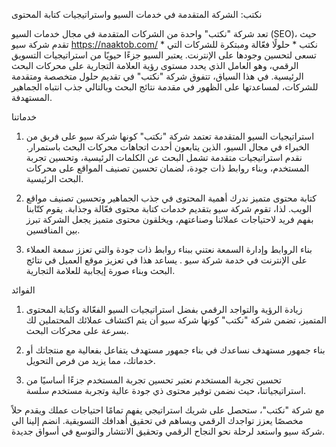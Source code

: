 نكتب: الشركة المتقدمة في خدمات السيو واستراتيجيات كتابة المحتوى

تعد شركة "نكتب" واحدة من الشركات المتقدمة في مجال خدمات السيو (SEO)، حيث تقدم  شركة سيو  https://naaktob.com/     * نكتب *  حلولًا فعّالة ومبتكرة للشركات التي تسعى لتحسين وجودها على الإنترنت. يعتبر السيو جزءًا حيويًا من استراتيجيات التسويق الرقمي، وهو العامل الذي يحدد مستوى رؤية العلامة التجارية على محركات البحث الرئيسية. في هذا السياق، تتفوق شركة "نكتب" في تقديم حلول متخصصة ومتقدمة للشركات، لمساعدتها على الظهور في مقدمة نتائج البحث وبالتالي جذب انتباه الجماهير المستهدفة.

خدماتنا

1. استراتيجيات السيو المتقدمة
تعتمد شركة "نكتب"  كونها   شركة سيو  على فريق من الخبراء في مجال السيو، الذين يتابعون أحدث اتجاهات محركات البحث باستمرار. نقدم استراتيجيات متقدمة تشمل البحث عن الكلمات الرئيسية، وتحسين تجربة المستخدم، وبناء روابط ذات جودة، لضمان تحسين تصنيف المواقع على محركات البحث الرئيسية.

2. كتابة محتوى متميز
ندرك أهمية المحتوى في جذب الجماهير وتحسين تصنيف مواقع الويب. لذا، تقوم    شركة سيو  بتقديم خدمات كتابة محتوى فعّالة وجذابة. يقوم كتّابنا بفهم فريد لاحتياجات عملائنا وصناعتهم، ويخلقون محتوى متميز يجعل الشركة تبرز بين المنافسين.

3. بناء الروابط وإدارة السمعة
نعتني ببناء روابط ذات جودة والتي تعزز سمعة العملاء على الإنترنت في خدمة  شركة سيو  . يساعد هذا في تعزيز موقع العميل في نتائج البحث وبناء صورة إيجابية للعلامة التجارية.

الفوائد

1. زيادة الرؤية والتواجد الرقمي
بفضل استراتيجيات السيو الفعّالة وكتابة المحتوى المتميز، تضمن شركة "نكتب" كونها  شركة سيو   أن يتم اكتشاف عملائك المحتملين لك بسرعة على محركات البحث.

2. بناء جمهور مستهدف
نساعدك في بناء جمهور مستهدف يتفاعل بفعالية مع منتجاتك أو خدماتك، مما يزيد من فرص التحويل.

3. تحسين تجربة المستخدم
نعتبر تحسين تجربة المستخدم جزءًا أساسيًا من استراتيجياتنا، حيث نضمن توفير محتوى ذي جودة عالية وتجربة مستخدم سلسة.


مع شركة "نكتب"، ستحصل على شريك استراتيجي يفهم تمامًا احتياجات عملك ويقدم حلاً مخصصًا يعزز تواجدك الرقمي ويساهم في تحقيق أهدافك التسويقية. انضم إلينا الي   شركة سيو   واستعد لرحلة نحو النجاح الرقمي وتحقيق الانتشار والتوسع في أسواق جديدة.

